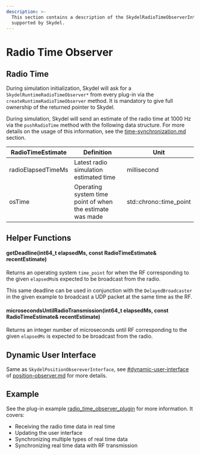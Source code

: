 ```yaml
---
description: >-
  This section contains a description of the SkydelRadioTimeObserverInterface
  supported by Skydel.
---
```


# Radio Time Observer

## Radio Time

During simulation initialization, Skydel will ask for a `SkydelRuntimeRadioTimeObserver*` from every plug-in via the `createRuntimeRadioTimeObserver` method. It is mandatory to give full ownership of the returned pointer to Skydel.

During simulation, Skydel will send an estimate of the radio time at 1000 Hz via the `pushRadioTime` method with the following data structure. For more details on the usage of this information, see the [time-synchronization.md](../time-synchronization.md "mention") section.

| RadioTimeEstimate  | Definition                                                | Unit                     |
| ------------------ | --------------------------------------------------------- | ------------------------ |
| radioElapsedTimeMs | Latest radio simulation estimated time                    | millisecond              |
| osTime             | Operating system time point of when the estimate was made | std::chrono::time\_point |

## Helper Functions

#### getDeadline(int64\_t elapsedMs, const RadioTimeEstimate& recentEstimate)

Returns an operating system `time_point` for when the RF corresponding to the given `elapsedMs`is expected to be broadcast from the radio.

This same deadline can be used in conjunction with the `DelayedBroadcaster` in the given example to broadcast a UDP packet at the same time as the RF.

#### microsecondsUntilRadioTransmission(int64\_t elapsedMs, const RadioTimeEstimate& recentEstimate)

Returns an integer number of microseconds until RF corresponding to the given `elapsedMs` is expected to be broadcast from the radio.

## Dynamic User Interface

Same as `SkydelPositionObsereverInterface`, see [#dynamic-user-interface](position-observer.md#dynamic-user-interface "mention") of [position-observer.md](position-observer.md "mention") for more details.

## Example

See the plug-in example [radio\_time\_observer\_plugin](https://github.com/learn-safran-navigation-timing/skydel-example-plugins/tree/master/source/radio_time_observer_plugin) for more information. It covers:

* Receiving the radio time data in real time
* Updating the user interface
* Synchronizing multiple types of real time data
* Synchronizing real time data with RF transmission
